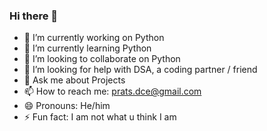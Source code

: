 ### Hi there 👋


- 🔭 I’m currently working on Python
- 🌱 I’m currently learning Python
- 👯 I’m looking to collaborate on Python
- 🤔 I’m looking for help with DSA, a coding partner / friend
- 💬 Ask me about Projects
- 📫 How to reach me: prats.dce@gmail.com
- 😄 Pronouns: He/him
- ⚡ Fun fact: I am not what u think I am

